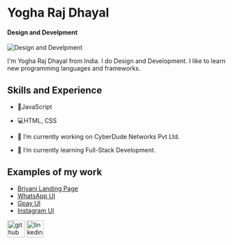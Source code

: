 # Yogha Raj Dhayal
#### Design and Develpment
![Design and Develpment](https://miro.medium.com/v2/resize:fit:720/format:webp/1*GNFNf_V7rj_C2YUCeZNzsw.jpeg)

I'm Yogha Raj Dhayal from India. I do Design and Development. I like to learn new programming languages and frameworks.

## Skills and Experience
- 📱JavaScript
- 💻HTML, CSS

- 🔭 I’m currently working on CyberDude Networks Pvt Ltd. 
- 🌱 I’m currently learning Full-Stack Development. 

## Examples of my work
- [Briyani Landing Page](https://yrd369.github.io/Briyani-Landing-Page)
- [WhatsApp UI](https://yrd369.github.io/WhatsApp-UI-tailwind/)
- [Gpay UI](https://yrd369.github.io/Google-Pay-UI/)
- [Instagram UI](https://yrd369.github.io/Instagram-UI/)

[<img src='https://cdn.jsdelivr.net/npm/simple-icons@3.0.1/icons/github.svg' alt='github' height='40'>](https://github.com/yrd369)  [<img src='https://cdn.jsdelivr.net/npm/simple-icons@3.0.1/icons/linkedin.svg' alt='linkedin' height='40'>](https://www.linkedin.com/in/yogha_raj_dhayal/)  

